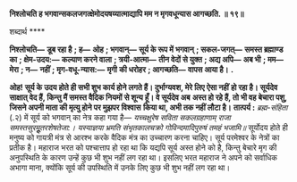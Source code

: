 **निश्लोचति ह भगवान्सकलजगत्क्षेमोदयषय्यात्माद्यापि मम न मृगवधून्यास आगच्छति. ॥ १९॥** 

शब्दार्थ **** 

**निश्लोचति—** **डूब रहा है** **; ह—** **ओह** **; भगवान्—** **सूर्य के रूप में भगवान्** **; सकल-जगत्—** **समस्त ब्रह्माण्ड का** **; क्षेम-उदय:—** **कल्याण करने वाला** **; त्रयी-आत्मा—** **तीन वेदों से युक्त** **; अद्य अपि—** **अब भी** **; मम—** **मेरा** **; न—** **नहीं** **; मृग-वधू-न्यास:—** **मृगी** **की धरोहर** **; आगच्छति—** **वापस आया है।** **.** 

**ओह! सूर्य के उदय होते ही सभी शुभ कार्य होने लगते हैं। दुर्भाग्यवश, मेरे लिए ऐसा नहीं** **हो रहा है। सूर्यदेव साक्षात् वेद हैं, किन्तु मैं समस्त वैदिक नियमों से शून्य हूँ। वे सूर्यदेव अब** **अस्त हो रहे हैं, तो भी वह बेचारा पशु, जिसने अपनी माता की मृत्यु होने पर मुझपर विश्वास** **किया था, अभी तक नहीं लौटा है।** **तात्पर्य :** *ब्रह्म-संहिता* (.२) में सूर्य को भगवान् का नेत्र कहा गया है— *यच्चक्षुरेष सविता सकलग्रहाणाम्* *राजा समस्तसुरमूॢतरशेषतेजा:।* *यस्याज्ञया भ्रमति संभृतकालचक्रो* *गोविन्दमादिपुरुषं तमहं भजामि॥* सूर्योदय होते ही मनुष्य को गायत्री मंत्र से आरश्भ करके वैदिक मंत्र का उच्चारण करना चाहिए। सूर्य परमेश्वर के नेत्रों का प्रतीक है। महाराज भरत को पश्चात्ताप हो रहा था कि यद्यपि सूर्य अस्त होने को है, किन्तु बेचारे मृग की अनुपस्थिति के कारण उन्हें कुछ भी शुभ नहीं लग रहा था। इसलिए भरत महाराज ने अपने को सर्वाधिक अभागा माना, क्योंकि सूर्य की उपस्थिति में उनके लिए कुछ भी शुभ नहीं लग रहा था।  